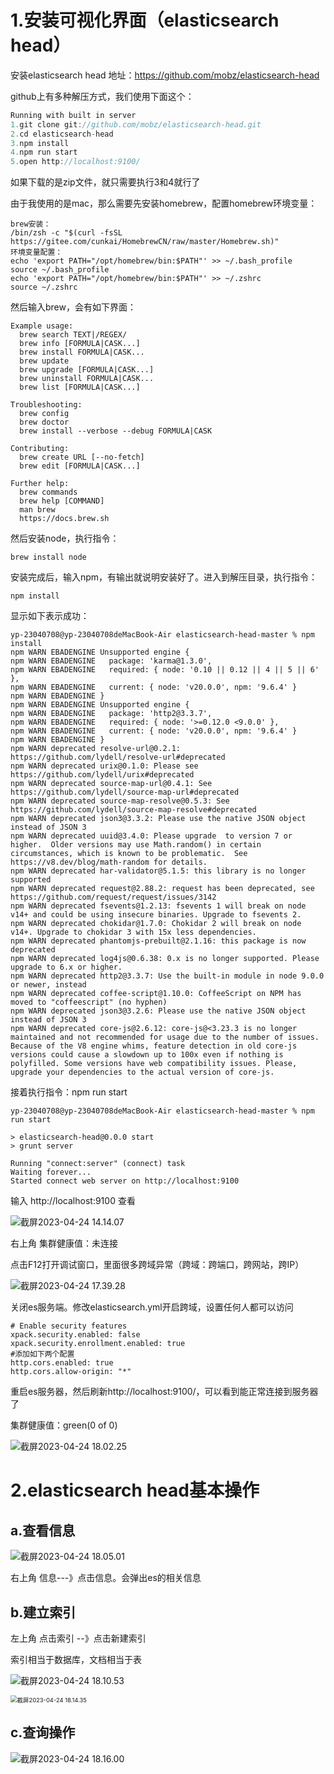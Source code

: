 # 1.安装可视化界面（elasticsearch head）

安装elasticsearch head
地址：https://github.com/mobz/elasticsearch-head

github上有多种解压方式，我们使用下面这个：

```java
Running with built in server
1.git clone git://github.com/mobz/elasticsearch-head.git
2.cd elasticsearch-head
3.npm install
4.npm run start
5.open http://localhost:9100/

```

如果下载的是zip文件，就只需要执行3和4就行了

由于我使用的是mac，那么需要先安装homebrew，配置homebrew环境变量：

```shell
brew安装：
/bin/zsh -c "$(curl -fsSL https://gitee.com/cunkai/HomebrewCN/raw/master/Homebrew.sh)"
环境变量配置：
echo 'export PATH="/opt/homebrew/bin:$PATH"' >> ~/.bash_profile 
source ~/.bash_profile
echo 'export PATH="/opt/homebrew/bin:$PATH"' >> ~/.zshrc   
source ~/.zshrc
```

然后输入brew，会有如下界面：

```shell
Example usage:
  brew search TEXT|/REGEX/
  brew info [FORMULA|CASK...]
  brew install FORMULA|CASK...
  brew update
  brew upgrade [FORMULA|CASK...]
  brew uninstall FORMULA|CASK...
  brew list [FORMULA|CASK...]

Troubleshooting:
  brew config
  brew doctor
  brew install --verbose --debug FORMULA|CASK

Contributing:
  brew create URL [--no-fetch]
  brew edit [FORMULA|CASK...]

Further help:
  brew commands
  brew help [COMMAND]
  man brew
  https://docs.brew.sh
```

然后安装node，执行指令：

```shell
brew install node
```

安装完成后，输入npm，有输出就说明安装好了。进入到解压目录，执行指令：

```shell
npm install
```

显示如下表示成功：

```shell
yp-23040708@yp-23040708deMacBook-Air elasticsearch-head-master % npm install
npm WARN EBADENGINE Unsupported engine {
npm WARN EBADENGINE   package: 'karma@1.3.0',
npm WARN EBADENGINE   required: { node: '0.10 || 0.12 || 4 || 5 || 6' },
npm WARN EBADENGINE   current: { node: 'v20.0.0', npm: '9.6.4' }
npm WARN EBADENGINE }
npm WARN EBADENGINE Unsupported engine {
npm WARN EBADENGINE   package: 'http2@3.3.7',
npm WARN EBADENGINE   required: { node: '>=0.12.0 <9.0.0' },
npm WARN EBADENGINE   current: { node: 'v20.0.0', npm: '9.6.4' }
npm WARN EBADENGINE }
npm WARN deprecated resolve-url@0.2.1: https://github.com/lydell/resolve-url#deprecated
npm WARN deprecated urix@0.1.0: Please see https://github.com/lydell/urix#deprecated
npm WARN deprecated source-map-url@0.4.1: See https://github.com/lydell/source-map-url#deprecated
npm WARN deprecated source-map-resolve@0.5.3: See https://github.com/lydell/source-map-resolve#deprecated
npm WARN deprecated json3@3.3.2: Please use the native JSON object instead of JSON 3
npm WARN deprecated uuid@3.4.0: Please upgrade  to version 7 or higher.  Older versions may use Math.random() in certain circumstances, which is known to be problematic.  See https://v8.dev/blog/math-random for details.
npm WARN deprecated har-validator@5.1.5: this library is no longer supported
npm WARN deprecated request@2.88.2: request has been deprecated, see https://github.com/request/request/issues/3142
npm WARN deprecated fsevents@1.2.13: fsevents 1 will break on node v14+ and could be using insecure binaries. Upgrade to fsevents 2.
npm WARN deprecated chokidar@1.7.0: Chokidar 2 will break on node v14+. Upgrade to chokidar 3 with 15x less dependencies.
npm WARN deprecated phantomjs-prebuilt@2.1.16: this package is now deprecated
npm WARN deprecated log4js@0.6.38: 0.x is no longer supported. Please upgrade to 6.x or higher.
npm WARN deprecated http2@3.3.7: Use the built-in module in node 9.0.0 or newer, instead
npm WARN deprecated coffee-script@1.10.0: CoffeeScript on NPM has moved to "coffeescript" (no hyphen)
npm WARN deprecated json3@3.2.6: Please use the native JSON object instead of JSON 3
npm WARN deprecated core-js@2.6.12: core-js@<3.23.3 is no longer maintained and not recommended for usage due to the number of issues. Because of the V8 engine whims, feature detection in old core-js versions could cause a slowdown up to 100x even if nothing is polyfilled. Some versions have web compatibility issues. Please, upgrade your dependencies to the actual version of core-js.
```

接着执行指令：npm run start  

```shell
yp-23040708@yp-23040708deMacBook-Air elasticsearch-head-master % npm run start

> elasticsearch-head@0.0.0 start
> grunt server

Running "connect:server" (connect) task
Waiting forever...
Started connect web server on http://localhost:9100
```

输入 http://localhost:9100 查看

![截屏2023-04-24 14.14.07](https://cdn.jsdelivr.net/gh/522923331/typora-image/img/%E6%88%AA%E5%B1%8F2023-04-24%2014.14.07.png)

右上角   集群健康值：未连接

点击F12打开调试窗口，里面很多跨域异常（跨域：跨端口，跨网站，跨IP）

![截屏2023-04-24 17.39.28](https://cdn.jsdelivr.net/gh/522923331/typora-image/img/%E6%88%AA%E5%B1%8F2023-04-24%2017.39.28.png)

关闭es服务端。修改elasticsearch.yml开启跨域，设置任何人都可以访问

```properties
# Enable security features
xpack.security.enabled: false
xpack.security.enrollment.enabled: true
#添加如下两个配置
http.cors.enabled: true
http.cors.allow-origin: "*"
```

重启es服务器，然后刷新http://localhost:9100/，可以看到能正常连接到服务器了

集群健康值：green(0 of 0)

![截屏2023-04-24 18.02.25](https://cdn.jsdelivr.net/gh/522923331/typora-image/img/%E6%88%AA%E5%B1%8F2023-04-24%2018.02.25.png)

# 2.elasticsearch head基本操作

## a.查看信息

![截屏2023-04-24 18.05.01](https://cdn.jsdelivr.net/gh/522923331/typora-image/img/%E6%88%AA%E5%B1%8F2023-04-24%2018.05.01.png)

右上角  信息---》点击信息。会弹出es的相关信息

## b.建立索引

左上角 点击索引 --》点击新建索引

索引相当于数据库，文档相当于表

![截屏2023-04-24 18.10.53](https://cdn.jsdelivr.net/gh/522923331/typora-image/img/%E6%88%AA%E5%B1%8F2023-04-24%2018.10.53.png)

<img src="https://cdn.jsdelivr.net/gh/522923331/typora-image/img/%E6%88%AA%E5%B1%8F2023-04-24%2018.14.35.png" alt="截屏2023-04-24 18.14.35" style="zoom: 67%;" />

## c.查询操作

![截屏2023-04-24 18.16.00](https://cdn.jsdelivr.net/gh/522923331/typora-image/img/%E6%88%AA%E5%B1%8F2023-04-24%2018.16.00.png)
